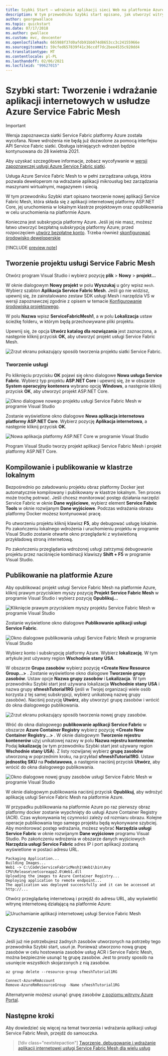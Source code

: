 ```yaml
---
title: Szybki Start — wdrażanie aplikacji sieci Web na platformie Azure Service Fabric siatką
description: W tym przewodniku Szybki start opisano, jak utworzyć witrynę internetową platformy ASP.NET Core i opublikować ją w usłudze Azure Service Fabric Mesh za pomocą programu Visual Studio.
author: georgewallace
ms.topic: quickstart
ms.date: 07/17/2018
ms.author: gwallace
ms.custom: mvc, devcenter
ms.openlocfilehash: 665988f37d0afdb91bb074d8653cc3c24155966e
ms.sourcegitcommit: 59cfed657839f41c36ccdf7dc2bee4535c920dd4
ms.translationtype: MT
ms.contentlocale: pl-PL
ms.lasthandoff: 02/06/2021
ms.locfileid: "99627015"
---
```

# <a name="quickstart-create-and-deploy-a-web-app-to-azure-service-fabric-mesh"></a>Szybki start: Tworzenie i wdrażanie aplikacji internetowych w usłudze Azure Service Fabric Mesh

> [!IMPORTANT]
> Wersja zapoznawcza siatki Service Fabric platformy Azure została wycofana. Nowe wdrożenia nie będą już dozwolone za pomocą interfejsu API Service Fabric siatki. Obsługa istniejących wdrożeń będzie kontynuowana do 28 kwietnia 2021.
> 
> Aby uzyskać szczegółowe informacje, zobacz wycofywanie w [wersji zapoznawczej usługi Azure Service Fabric siatki](https://azure.microsoft.com/updates/azure-service-fabric-mesh-preview-retirement/).

Usługa Azure Service Fabric Mesh to w pełni zarządzana usługa, która pozwala deweloperom na wdrażanie aplikacji mikrousług bez zarządzania maszynami wirtualnymi, magazynem i siecią.

W tym przewodniku Szybki start opisano tworzenie nowej aplikacji Service Fabric Mesh, która składa się z aplikacji internetowej platformy ASP.NET Core, jej uruchomienia w lokalnym klastrze projektowym oraz opublikowania w celu uruchomienia na platformie Azure.

Konieczna jest subskrypcja platformy Azure. Jeśli jej nie masz, możesz łatwo utworzyć bezpłatną subskrypcję platformy Azure; przed rozpoczęciem [utwórz bezpłatne konto](https://azure.microsoft.com/free/). Trzeba również [skonfigurować środowisko deweloperskie](service-fabric-mesh-howto-setup-developer-environment-sdk.md)

[!INCLUDE [preview note](./includes/include-preview-note.md)]

## <a name="create-a-service-fabric-mesh-project"></a>Tworzenie projektu usługi Service Fabric Mesh

Otwórz program Visual Studio i wybierz pozycję **plik**  >  **Nowy**  >  **projekt...**

W oknie dialogowym **Nowy projekt** w polu **Wyszukaj** u góry wpisz `mesh`. Wybierz szablon **Aplikacja Service Fabric Mesh**. Jeśli go nie widzisz, upewnij się, że zainstalowano zestaw SDK usługi Mesh i narzędzia VS w wersji zapoznawczej zgodnie z opisem w temacie [Konfigurowanie środowiska projektowego](service-fabric-mesh-howto-setup-developer-environment-sdk.md). 

W polu **Nazwa** wpisz **ServiceFabricMesh1**, a w polu **Lokalizacja** ustaw ścieżkę folderu, w którym będą przechowywane pliki projektu.

Upewnij się, że opcja **Utwórz katalog dla rozwiązania** jest zaznaczona, a następnie kliknij przycisk **OK**, aby utworzyć projekt usługi Service Fabric Mesh.

![Zrzut ekranu pokazujący sposób tworzenia projektu siatki Service Fabric.](media/service-fabric-mesh-quickstart-dotnet-core/visual-studio-new-project.png)

### <a name="create-a-service"></a>Tworzenie usługi

Po kliknięciu przycisku **OK** pojawi się okno dialogowe **Nowa usługa Service Fabric**. Wybierz typ projektu **ASP.NET Core** i upewnij się, że w obszarze **System operacyjny kontenera** wybrano opcję **Windows**, a następnie kliknij przycisk **OK**, aby utworzyć projekt ASP.NET Core. 

![Okno dialogowe nowego projektu usługi Service Fabric Mesh w programie Visual Studio](media/service-fabric-mesh-quickstart-dotnet-core/visual-studio-new-service-fabric-service.png)

Zostanie wyświetlone okno dialogowe **Nowa aplikacja internetowa platformy ASP.NET Core**. Wybierz pozycję **Aplikacja internetowa**, a następnie kliknij przycisk **OK**.

![Nowa aplikacja platformy ASP.NET Core w programie Visual Studio](media/service-fabric-mesh-quickstart-dotnet-core/visual-studio-new-aspnetcore-app.png)

Program Visual Studio tworzy projekt aplikacji Service Fabric Mesh i projekt platformy ASP.NET Core.

## <a name="build-and-publish-to-your-local-cluster"></a>Kompilowanie i publikowanie w klastrze lokalnym

Bezpośrednio po załadowaniu projektu obraz platformy Docker jest automatycznie kompilowany i publikowany w klastrze lokalnym. Ten proces może trochę potrwać. Jeśli chcesz monitorować postęp działania narzędzi Service Fabric w oknie **Dane wyjściowe**, wybierz element **Service Fabric Tools** w oknie rozwijanym **Dane wyjściowe**. Podczas wdrażania obrazu platformy Docker możesz kontynuować pracę.

Po utworzeniu projektu kliknij klawisz **F5**, aby debugować usługę lokalnie. Po zakończeniu lokalnego wdrożenia i uruchomieniu projektu w programie Visual Studio zostanie otwarte okno przeglądarki z wyświetloną przykładową stroną internetową.

Po zakończeniu przeglądania wdrożonej usługi zatrzymaj debugowanie projektu przez naciśnięcie kombinacji klawiszy **Shift + F5** w programie Visual Studio.

## <a name="publish-to-azure"></a>Publikowanie na platformie Azure

Aby opublikować projekt usługi Service Fabric Mesh na platformie Azure, kliknij prawym przyciskiem myszy pozycję **Projekt Service Fabric Mesh** w programie Visual Studio i wybierz pozycję **Opublikuj...**

![Kliknięcie prawym przyciskiem myszy projektu Service Fabric Mesh w programie Visual Studio](media/service-fabric-mesh-quickstart-dotnet-core/visual-studio-right-click-publish.png)

Zostanie wyświetlone okno dialogowe **Publikowanie aplikacji usługi Service Fabric**.

![Okno dialogowe publikowania usługi Service Fabric Mesh w programie Visual Studio](media/service-fabric-mesh-quickstart-dotnet-core/visual-studio-publish-dialog.png)

Wybierz konto i subskrypcję platformy Azure. Wybierz **lokalizację**. W tym artykule jest używany region **Wschodnie stany USA**.

W obszarze **Grupa zasobów** wybierz pozycję **\<Create New Resource Group...>** . Zostanie wyświetlone okno dialogowe **Tworzenie grupy zasobów**. Ustaw opcje **Nazwa grupy zasobów** i **Lokalizacja**.  W tym przewodniku Szybki start jest używana lokalizacja **Wschodnie stany USA** i nazwa grupy **sfmeshTutorial1RG** (jeśli w Twojej organizacji wiele osób korzysta z tej samej subskrypcji, wybierz unikatową nazwę grupy zasobów).  Naciśnij pozycję **Utwórz**, aby utworzyć grupę zasobów i wrócić do okna dialogowego publikowania.

![Zrzut ekranu pokazujący sposób tworzenia nowej grupy zasobów.](media/service-fabric-mesh-quickstart-dotnet-core/visual-studio-publish-new-resource-group-dialog.png)

Wróć do okna dialogowego **publikowanie aplikacji Service Fabric** w obszarze **Azure Container Registry** wybierz pozycję **\<Create New Container Registry...>** . W oknie dialogowym **Tworzenie rejestru kontenerów** użyj unikatowej nazwy w polu **Nazwa rejestru kontenerów**. Podaj **lokalizację** (w tym przewodniku Szybki start jest używany region **Wschodnie stany USA**). Z listy rozwijanej wybierz **grupę zasobów** utworzoną w poprzednim kroku, na przykład **sfmeshTutorial1RG**. Ustaw **jednostkę SKU** na **Podstawowa**, a następnie naciśnij przycisk **Utwórz**, aby wrócić do okna dialogowego publikowania.

![Okno dialogowe nowej grupy zasobów usługi Service Fabric Mesh w programie Visual Studio](media/service-fabric-mesh-quickstart-dotnet-core/visual-studio-publish-new-container-registry-dialog.png)

W oknie dialogowym publikowania naciśnij przycisk **Opublikuj**, aby wdrożyć aplikację usługi Service Fabric Mesh na platformie Azure.

W przypadku publikowania na platformie Azure po raz pierwszy obraz platformy docker zostanie wypchnięty do usługi Azure Container Registry (ACR). Czas wykonywania tej czynności zależy od rozmiaru obrazu. Kolejne operacje publikowania tego samego projektu będą wykonywane szybciej. Aby monitorować postęp wdrażania, możesz wybrać **Narzędzia usługi Service Fabric** w oknie rozwijanym **Dane wyjściowe** programu Visual Studio. Po zakończeniu wdrożenia w obszarze danych wyjściowych **Narzędzia usługi Service Fabric** adres IP i port aplikacji zostaną wyświetlone w postaci adresu URL.

```
Packaging Application...
Building Images...
Web1 -> C:\Code\ServiceFabricMesh1\Web1\bin\Any CPU\Release\netcoreapp2.0\Web1.dll
Uploading the images to Azure Container Registry...
Deploying application to remote endpoint...
The application was deployed successfully and it can be accessed at http://...
```

Otwórz przeglądarkę internetową i przejdź do adresu URL, aby wyświetlić witrynę internetową działającą na platformie Azure:

![Uruchamianie aplikacji internetowej usługi Service Fabric Mesh](media/service-fabric-mesh-tutorial-deploy-dotnetcore/deployed-web-project.png)

## <a name="clean-up-resources"></a>Czyszczenie zasobów

Jeśli już nie potrzebujesz żadnych zasobów utworzonych na potrzeby tego przewodnika Szybki start, usuń je. Ponieważ utworzono nową grupę zasobów w celu hostowania zasobów usług ACR i Service Fabric Mesh, można bezpiecznie usunąć tę grupę zasobów. Jest to prosty sposób na usunięcie wszystkich skojarzonych z nią zasobów.

```azurecli
az group delete --resource-group sfmeshTutorial1RG
```

```powershell
Connect-AzureRmAccount
Remove-AzureRmResourceGroup -Name sfmeshTutorial1RG
```

Alternatywnie możesz usunąć grupę zasobów [z poziomu witryny Azure Portal](https://portal.azure.com).

## <a name="next-steps"></a>Następne kroki

Aby dowiedzieć się więcej na temat tworzenia i wdrażania aplikacji usługi Service Fabric Mesh, przejdź do samouczka.
> [!div class="nextstepaction"]
> [Tworzenie, debugowanie i wdrażanie aplikacji internetowej usługi Service Fabric Mesh dla wielu usług](service-fabric-mesh-tutorial-create-dotnetcore.md)
